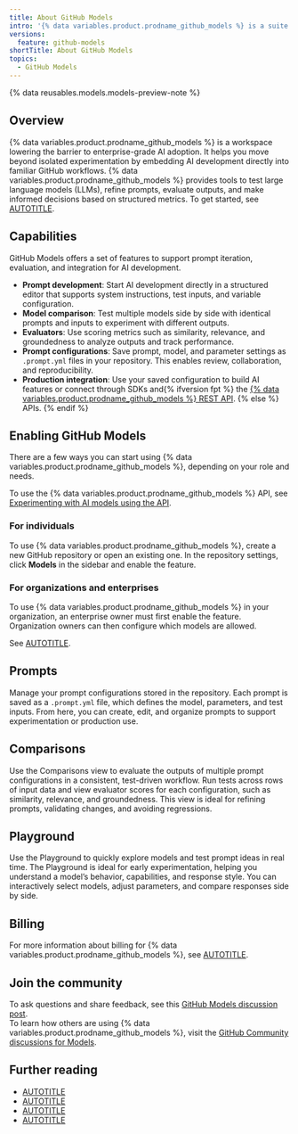 ```yaml
---
title: About GitHub Models
intro: '{% data variables.product.prodname_github_models %} is a suite of developer tools that take you from AI idea to ship, including a model catalog, prompt management, and quantitative evaluations.'
versions:
  feature: github-models
shortTitle: About GitHub Models
topics:
  - GitHub Models
---
```


{% data reusables.models.models-preview-note %}

## Overview

{% data variables.product.prodname_github_models %} is a workspace lowering the barrier to enterprise-grade AI adoption. It helps you move beyond isolated experimentation by embedding AI development directly into familiar GitHub workflows. {% data variables.product.prodname_github_models %} provides tools to test large language models (LLMs), refine prompts, evaluate outputs, and make informed decisions based on structured metrics. To get started, see [AUTOTITLE](/github-models/use-github-models/optimizing-your-ai-powered-app-with-github-models).

## Capabilities

GitHub Models offers a set of features to support prompt iteration, evaluation, and integration for AI development.

* **Prompt development**: Start AI development directly in a structured editor that supports system instructions, test inputs, and variable configuration.
* **Model comparison**: Test multiple models side by side with identical prompts and inputs to experiment with different outputs.
* **Evaluators**: Use scoring metrics such as similarity, relevance, and groundedness to analyze outputs and track performance.
* **Prompt configurations**: Save prompt, model, and parameter settings as `.prompt.yml` files in your repository. This enables review, collaboration, and reproducibility.
* **Production integration**: Use your saved configuration to build AI features or connect through SDKs and{% ifversion fpt %} the [{% data variables.product.prodname_github_models %} REST API](/rest/models?apiVersion=2022-11-28). {% else %} APIs. {% endif %}

## Enabling GitHub Models

There are a few ways you can start using {% data variables.product.prodname_github_models %}, depending on your role and needs.

To use the {% data variables.product.prodname_github_models %} API, see [Experimenting with AI models using the API](/github-models/use-github-models/prototyping-with-ai-models#experimenting-with-ai-models-using-the-api).

### For individuals

To use {% data variables.product.prodname_github_models %}, create a new GitHub repository or open an existing one. In the repository settings, click **Models** in the sidebar and enable the feature.

### For organizations and enterprises

To use {% data variables.product.prodname_github_models %} in your organization, an enterprise owner must first enable the feature. Organization owners can then configure which models are allowed.

See [AUTOTITLE](/github-models/github-models-at-scale/manage-models-at-scale).

## Prompts

Manage your prompt configurations stored in the repository. Each prompt is saved as a `.prompt.yml` file, which defines the model, parameters, and test inputs. From here, you can create, edit, and organize prompts to support experimentation or production use.

## Comparisons

Use the Comparisons view to evaluate the outputs of multiple prompt configurations in a consistent, test-driven workflow. Run tests across rows of input data and view evaluator scores for each configuration, such as similarity, relevance, and groundedness. This view is ideal for refining prompts, validating changes, and avoiding regressions.

## Playground

Use the Playground to quickly explore models and test prompt ideas in real time. The Playground is ideal for early experimentation, helping you understand a model’s behavior, capabilities, and response style. You can interactively select models, adjust parameters, and compare responses side by side.

## Billing

For more information about billing for {% data variables.product.prodname_github_models %}, see [AUTOTITLE](/billing/managing-billing-for-your-products/about-billing-for-github-models).

## Join the community

To ask questions and share feedback, see this [GitHub Models discussion post](https://github.com/orgs/community/discussions/159087).  
To learn how others are using {% data variables.product.prodname_github_models %}, visit the [GitHub Community discussions for Models](https://github.com/orgs/community/discussions/categories/models).

## Further reading

* [AUTOTITLE](/github-models/use-github-models/prototyping-with-ai-models)
* [AUTOTITLE](/github-models/use-github-models/optimizing-your-ai-powered-app-with-github-models)
* [AUTOTITLE](/github-models/use-github-models/evaluating-ai-models)
* [AUTOTITLE](/billing/managing-billing-for-your-products/about-billing-for-github-models)
